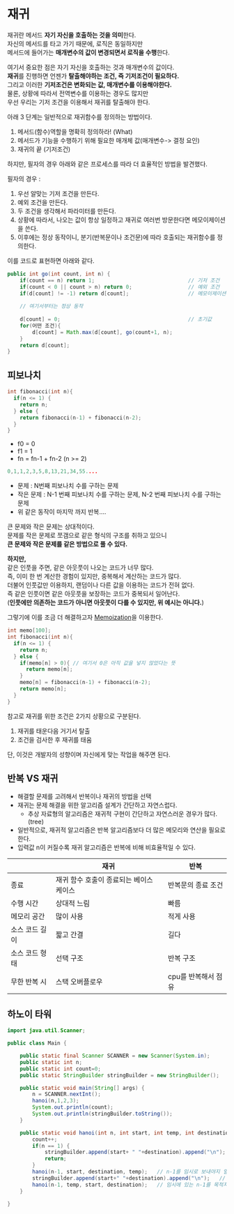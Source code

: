 # 재귀    
재귀란 메서드 **자기 자신을 호출하는 것을 의미**한다.            
자신의 메서드를 타고 가기 때문에, 로직은 동일하지만               
메서드에 들어가는 **매개변수의 값이 변경되면서 로직을 수행**한다.     
              
여기서 중요한 점은 자기 자신을 호출하는 것과 매개변수의 값이다.                
**재귀**를 진행하면 언젠가 **탈출해야하는 조건, 즉 기저조건이 필요하다.**              
그리고 이러한 **기저조건은 변화되는 값, 매개변수를 이용해야한다.**          
물론, 상황에 따라서 전역변수를 이용하는 경우도 많지만        
우선 우리는 기저 조건을 이용해서 재귀를 탈출해야 한다.   
      
아래 3 단계는 일반적으로 재귀함수를 정의하는 방법이다.   
   
1. 메서드(함수)역할을 명확히 정의하라! (What)       
2. 메서드가 기능을 수행하기 위해 필요한 매개체 값(매개변수-> 결정 요인)   
3. 재귀의 끝 (기저조건)   
     
하지만, 필자의 경우 아래와 같은 프로세스를 따라 더 효율적인 방법을 발견했다.     
    
필자의 경우 :    
1. 우선 알맞는 기저 조건을 만든다.  
2. 예외 조건을 만든다.     
3. 두 조건을 생각해서 파라미터를 만든다.  
4. 상황에 따라서, 나오는 값이 항상 일정하고 재귀로 여러번 방문한다면 메모이제이션을 쓴다.  
5. 이후에는 정상 동작이니, 분기(반복문이나 조건문)에 따라 호출되는 재귀함수를 정의한다.         
      
이를 코드로 표현하면 아래와 같다.             
```java
public int go(int count, int n) {
    if(count == n) return 1;                              // 기저 조건
    if(count < 0 || count > n) return 0;                  // 예외 조건 
    if(d[count] != -1) return d[count];                   // 메모이제이션 
   
    // 여기서부터는 정상 동작 
   
    d[count] = 0;                                         // 초기값   
    for(어떤 조건){
        d[count] = Math.max(d[count], go(count+1, n);           
    }
    return d[count];
}
```



## 피보나치

```c++
int fibonacci(int n){
  if(n <= 1) {
    return n;
  } else {
    return fibonacci(n-1) + fibonacci(n-2);
  }
}
```

* f0 = 0   
* f1 = 1   
* fn = fn-1 + fn-2 (n >= 2)  

```c++
0,1,1,2,3,5,8,13,21,34,55....
```

* 문제 : N번째 피보나치 수를 구하는 문제  
* 작은 문제 : N-1 번째 피보나치 수를 구하는 문제, N-2 번째 피보나치 수를 구하는 문제 
* 위 같은 동작이 마지막 까지 반복....

큰 문제와 작은 문제는 상대적이다.      
문제를 작은 문제로 쪼갬으로 같은 형식의 구조를 취하고 있으니     
**큰 문제와 작은 문제를 같은 방법으로 풀 수 있다.**    
   
**하지만,**     
같은 인풋을 주면, 같은 아웃풋이 나오는 코드가 너무 많다.     
즉, 이미 한 번 계산한 경험이 있지만, 중복해서 계산하는 코드가 많다.    
더불어 인풋값만 이용하지, 랜덤이나 다른 값을 이용하는 코드가 전혀 없다.   
즉 같은 인풋이면 같은 아웃풋을 보장하는 코드가 중복되서 일어난다.  
(**인풋에만 의존하는 코드가 아니면 아웃풋이 다를 수 있지만, 위 예시는 아니다.**)        

그렇기에 이를 조금 더 해결하고자 [Memoization](#memoization)을 이용한다.   

```c++
int memo[100];
int fibonacci(int n){
  if(n <= 1) {
    return n;
  } else {
    if(memo[n] > 0){ // 여기서 0은 아직 값을 넣지 않았다는 뜻
      return memo[n];
    }
    memo[n] = fibonacci(n-1) + fibonacci(n-2); 
    return memo[n];
  }
}
```

참고로 재귀를 위한 조건은 2가지 상황으로 구분된다.  
  
1. 재귀를 태운다음 거기서 탈출
2. 조건을 검사한 후 재귀를 태움
  
단, 이것은 개발자의 성향이며 자신에게 맞는 작업을 해주면 된다.     

## 반복 VS 재귀   
* 해결할 문제를 고려해서 반복이나 재귀의 방법을 선택     
* 재귀는 문제 해결을 위한 알고리즘 설계가 간단하고 자연스럽다.   
    * 추상 자료형의 알고리즘은 재귀적 구현이 간단하고 자연스러운 경우가 많다.(tree)    
* 일반적으로, 재귀적 알고리즘은 반복 알고리즘보다 더 많은 메모리와 연산을 필요로 한다.   
* 입력값 n이 커질수록 재귀 알고리즘은 반복에 비해 비효율적일 수 있다.   

||재귀|반복|
|-|---|----|
|종료|재귀 함수 호출이 종료되는 베이스 케이스|반복문의 종료 조건|
|수행 시간|상대적 느림|빠름|
|메모리 공간|많이 사용|적게 사용|
|소스 코드 길이|짧고 간결|길다|
|소스 코드 형태|선택 구조|반복 구조|
|무한 반복 시|스택 오버플로우|cpu를 반복해서 점유|

## 하노이 타워  

```java
import java.util.Scanner;

public class Main {

    public static final Scanner SCANNER = new Scanner(System.in);
    public static int n;
    public static int count=0;
    public static StringBuilder stringBuilder = new StringBuilder();

    public static void main(String[] args) {
        n = SCANNER.nextInt();
        hanoi(n,1,2,3);
        System.out.println(count);
        System.out.println(stringBuilder.toString());
    }

    public static void hanoi(int n, int start, int temp, int destination){
        count++;
        if(n == 1) {
            stringBuilder.append(start+ " "+destination).append("\n");
            return;
        }
        hanoi(n-1, start, destination, temp);   // n-1를 임시로 보내야지 일단. , 한 칸위 접시들은 알아서 돌겠지
        stringBuilder.append(start+" "+destination).append("\n");   // 나를 최종으로 보냄(가장 큰놈)  
        hanoi(n-1, temp, start, destination);   // 임시에 있는 n-1를 목적지로 보내야지 , 한 칸위 접시들은 알아서 돌겠지  
    }

}
```
